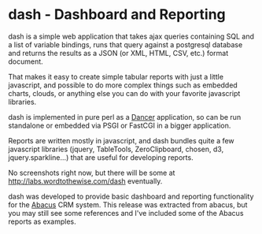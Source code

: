 dash - Dashboard and Reporting
==============================

dash is a simple web application that takes ajax queries containing
SQL and a list of variable bindings, runs that query against a postgresql
database and returns the results as a JSON (or XML, HTML, CSV, etc.)
format document.

That makes it easy to create simple tabular reports with just a little
javascript, and possible to do more complex things such as embedded charts,
clouds, or anything else you can do with your favorite javascript libraries.

dash is implemented in pure perl as a [Dancer](http://perldancer.org/)
application, so can be run standalone or embedded via PSGI or FastCGI
in a bigger application.

Reports are written mostly in javascript, and dash bundles quite a few
javascript libraries (jquery, TableTools, ZeroClipboard, chosen,
d3, jquery.sparkline...) that are useful for developing reports.

No screenshots right now, but there will be some at
http://labs.wordtothewise.com/dash eventually.

dash was developed to provide basic dashboard and reporting functionality
for the [Abacus](http://wordtothewise.com/products/abacus.html) CRM system.
This release was extracted from abacus, but you may still see some references
and I've included some of the Abacus reports as examples.
